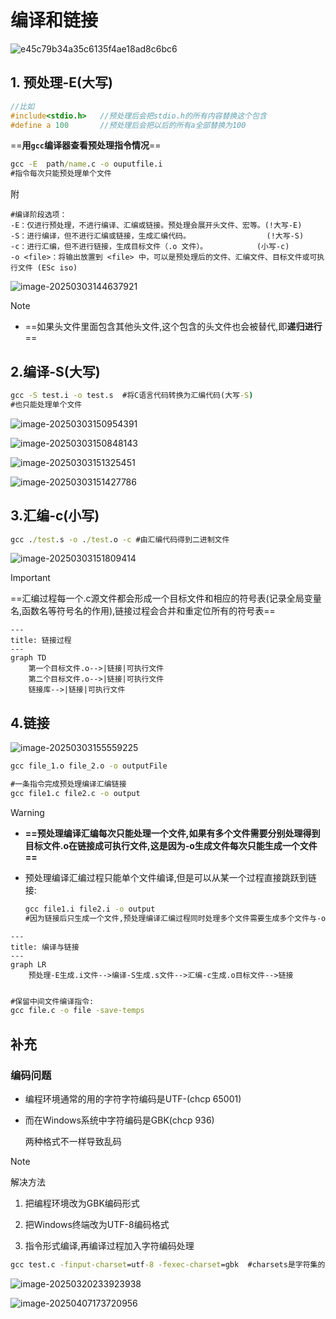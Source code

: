 # 编译和链接

![e45c79b34a35c6135f4ae18ad8c6bc6](https://gitee.com/hulu135289/Typora/raw/master/img/20250311143309559.jpg)

## 1. 预处理-E(大写)

```c
//比如
#include<stdio.h>   //预处理后会把stdio.h的所有内容替换这个包含
#define a 100       //预处理后会把以后的所有a全部替换为100
```

==**用`gcc`编译器查看预处理指令情况**==

```cmd
gcc -E  path/name.c -o ouputfile.i
#指令每次只能预处理单个文件
```

附

```
#编译阶段选项：
-E：仅进行预处理，不进行编译、汇编或链接。预处理会展开头文件、宏等。(!大写-E)
-S：进行编译，但不进行汇编或链接，生成汇编代码。                 (!大写-S)   
-c：进行汇编，但不进行链接，生成目标文件（.o 文件）。			(小写-c)
-o <file>：将输出放置到 <file> 中，可以是预处理后的文件、汇编文件、目标文件或可执行文件 (ESc iso)
```

![image-20250303144637921](https://gitee.com/hulu135289/Typora/raw/master/img/20250303144645746.png)

> [!note]
>
> - ==如果头文件里面包含其他头文件,这个包含的头文件也会被替代,即**递归进行**==

## 2.编译-S(大写)

```cmd
gcc -S test.i -o test.s  #将C语言代码转换为汇编代码(大写-S)
#也只能处理单个文件
```

![image-20250303150954391](https://gitee.com/hulu135289/Typora/raw/master/img/20250303150954461.png)

![image-20250303150848143](https://gitee.com/hulu135289/Typora/raw/master/img/20250303150848249.png)

![image-20250303151325451](https://gitee.com/hulu135289/Typora/raw/master/img/20250303151325692.png)

![image-20250303151427786](https://gitee.com/hulu135289/Typora/raw/master/img/20250303151427906.png)

## 3.汇编-c(小写)

```cmd
gcc ./test.s -o ./test.o -c #由汇编代码得到二进制文件
```



![image-20250303151809414](https://gitee.com/hulu135289/Typora/raw/master/img/20250303151809564.png)

> [!important]
>
> ==汇编过程每一个.c源文件都会形成一个目标文件和相应的符号表(记录全局变量名,函数名等符号名的作用),链接过程会合并和重定位所有的符号表==

```mermaid
---
title: 链接过程
---
graph TD
	第一个目标文件.o-->|链接|可执行文件
	第二个目标文件.o-->|链接|可执行文件
	链接库-->|链接|可执行文件
```



## 4.链接

![image-20250303155559225](https://gitee.com/hulu135289/Typora/raw/master/img/20250303155559288.png)

```cmd
gcc file_1.o file_2.o -o outputFile
```

```cmd
#一条指令完成预处理编译汇编链接
gcc file1.c file2.c -o output
```

> [!warning]
>
> - **==预处理编译汇编每次只能处理一个文件,如果有多个文件需要分别处理得到目标文件.o在链接成可执行文件,这是因为-o生成文件每次只能生成一个文件==**
>
> - 预处理编译汇编过程只能单个文件编译,但是可以从某一个过程直接跳跃到链接:
>
> 	```cmd
> 	gcc file1.i file2.i -o output
> 	#因为链接后只生成一个文件,预处理编译汇编过程同时处理多个文件需要生成多个文件与-o一次只能生成一个文件矛盾了!
> 	```
>
> 	



```mermaid
---
title: 编译与链接
---
graph LR
	预处理-E生成.i文件-->编译-S生成.s文件-->汇编-c生成.o目标文件-->链接
	
```

```cmd
#保留中间文件编译指令:
gcc file.c -o file -save-temps
```



## 补充

### 编码问题

- 编程环境通常的用的字符字符编码是UTF-(chcp 65001)

- 而在Windows系统中字符编码是GBK(chcp 936)

	两种格式不一样导致乱码 

> [!note]
>
> 解决方法
>
> 1. 把编程环境改为GBK编码形式
>
> 2. 把Windows终端改为UTF-8编码格式
>
> 3. 指令形式编译,再编译过程加入字符编码处理
>
> 	```cmd
> 	gcc test.c -finput-charset=utf-8 -fexec-charset=gbk  #charsets是字符集的意思
> 	```
>
> 	

![image-20250320233923938](https://gitee.com/hulu135289/Typora/raw/master/img/20250320233931448.png)

![image-20250407173720956](https://gitee.com/hulu135289/Typora/raw/master/img/20250407173728090.png)
